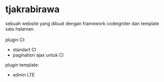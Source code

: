 # tjakrabirawa
sebuah website yang dibuat dengan framework codeigniter dan template satu halaman.
<br/><br/>
plugin CI:
- standart CI
- pagination ajax untuk CI

plugin template:
- admin LTE

